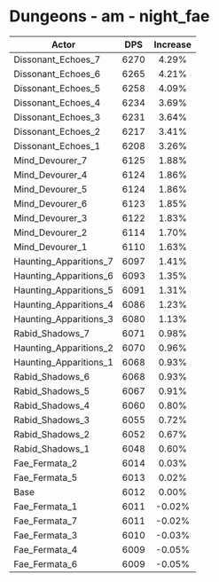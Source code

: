 # Dungeons - am - night_fae
| Actor | DPS | Increase |
|---|:---:|:---:|
|Dissonant_Echoes_7|6270|4.29%|
|Dissonant_Echoes_6|6265|4.21%|
|Dissonant_Echoes_5|6258|4.09%|
|Dissonant_Echoes_4|6234|3.69%|
|Dissonant_Echoes_3|6231|3.64%|
|Dissonant_Echoes_2|6217|3.41%|
|Dissonant_Echoes_1|6208|3.26%|
|Mind_Devourer_7|6125|1.88%|
|Mind_Devourer_4|6124|1.86%|
|Mind_Devourer_5|6124|1.86%|
|Mind_Devourer_6|6123|1.85%|
|Mind_Devourer_3|6122|1.83%|
|Mind_Devourer_2|6114|1.70%|
|Mind_Devourer_1|6110|1.63%|
|Haunting_Apparitions_7|6097|1.41%|
|Haunting_Apparitions_6|6093|1.35%|
|Haunting_Apparitions_5|6091|1.31%|
|Haunting_Apparitions_4|6086|1.23%|
|Haunting_Apparitions_3|6080|1.13%|
|Rabid_Shadows_7|6071|0.98%|
|Haunting_Apparitions_2|6070|0.96%|
|Haunting_Apparitions_1|6068|0.93%|
|Rabid_Shadows_6|6068|0.93%|
|Rabid_Shadows_5|6067|0.91%|
|Rabid_Shadows_4|6060|0.80%|
|Rabid_Shadows_3|6055|0.72%|
|Rabid_Shadows_2|6052|0.67%|
|Rabid_Shadows_1|6048|0.60%|
|Fae_Fermata_2|6014|0.03%|
|Fae_Fermata_5|6013|0.02%|
|Base|6012|0.00%|
|Fae_Fermata_1|6011|-0.02%|
|Fae_Fermata_7|6011|-0.02%|
|Fae_Fermata_3|6010|-0.03%|
|Fae_Fermata_4|6009|-0.05%|
|Fae_Fermata_6|6009|-0.05%|
